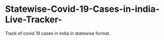 # Statewise-Covid-19-Cases-in-india-Live-Tracker-
Track of covid 19 cases in india in statewise format.

